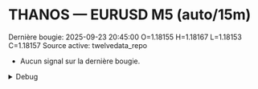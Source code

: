 # THANOS — EURUSD M5 (auto/15m)
Dernière bougie: 2025-09-23 20:45:00  O=1.18155  H=1.18167  L=1.18153  C=1.18157
Source active: twelvedata_repo

- Aucun signal sur la dernière bougie.

<details><summary>Debug</summary>

- TD_API_KEY manquant.

</details>